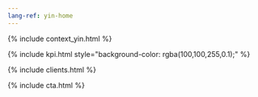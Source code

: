 ```yaml
---
lang-ref: yin-home
---
```

{% include context_yin.html %}

{% include kpi.html style="background-color: rgba(100,100,255,0.1);" %}

{% include clients.html %}

{% include cta.html %}